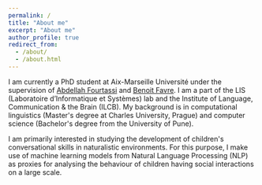 ```yaml
---
permalink: /
title: "About me"
excerpt: "About me"
author_profile: true
redirect_from: 
  - /about/
  - /about.html
---
```


I am currently a PhD student at Aix-Marseille Université under the supervision of [Abdellah Fourtassi](https://afourtassi.github.io/) and [Benoit Favre](https://pageperso.lis-lab.fr/benoit.favre/). I am a part of the LIS (Laboratoire d’Informatique et Systèmes) lab and the Institute of Language, Communication & the Brain (ILCB). My background is in computational linguistics (Master's degree at Charles University, Prague) and computer science (Bachelor's degree from the University of Pune).

I am primarily interested in studying the development of children's conversational skills in naturalistic environments. For this purpose, I make use of machine learning models from Natural Language Processing (NLP) as proxies for analysing the behaviour of children having social interactions on a large scale.
